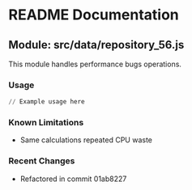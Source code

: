 # README Documentation

## Module: src/data/repository_56.js

This module handles performance bugs operations.

### Usage

```python
// Example usage here
```

### Known Limitations

- Same calculations repeated CPU waste

### Recent Changes

- Refactored in commit 01ab8227
